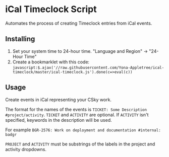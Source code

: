 # iCal Timeclock Script

Automates the process of creating Timeclock entries from iCal events.

## Installing

1. Set your system time to 24-hour time. "Language and Region" -> "24-Hour Time"
2. Create a bookmarklet with this code: `javascript:$.ajax('//raw.githubusercontent.com/Yona-Appletree/ical-timeclock/master/ical-timeclock.js').done(c=>eval(c))`
 
## Usage

Create events in iCal representing your CSky work.

The format for the names of the events is `TICKET: Some Description #project/activity`. 
`TICKET` and `ACTIVITY` are optional. If `ACTIVITY` isn't specified, keywords in the description will be used.

For example `BGR-2576: Work on deployment and documentation #internal: badgr`

`PROJECT` and `ACTIVITY` must be substrings of the labels in the project and activity dropdowns.